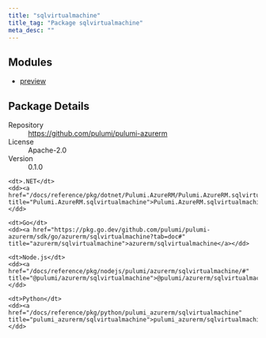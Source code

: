 ```yaml
---
title: "sqlvirtualmachine"
title_tag: "Package sqlvirtualmachine"
meta_desc: ""
---
```


<!-- WARNING: this file was generated by Pulumi Docs Generator. -->
<!-- Do not edit by hand unless you're certain you know what you are doing! -->



<h2 id="modules">Modules</h2>
<ul class="api">
    <li><a href="preview/" title="preview"><span class="symbol module"></span>preview</a></li>
</ul>

<h2 id="package-details">Package Details</h2>
<dl class="package-details">
	<dt>Repository</dt>
	<dd><a href="https://github.com/pulumi/pulumi-azurerm">https://github.com/pulumi/pulumi-azurerm</a></dd>
	<dt>License</dt>
	<dd>Apache-2.0</dd>
	<dt>Version</dt>
	<dd>0.1.0</dd>
</dl>



<dl class="tabular">

    <dt>.NET</dt>
    <dd><a href="/docs/reference/pkg/dotnet/Pulumi.AzureRM/Pulumi.AzureRM.sqlvirtualmachine.html" title="Pulumi.AzureRM.sqlvirtualmachine">Pulumi.AzureRM.sqlvirtualmachine</a></dd>

    <dt>Go</dt>
    <dd><a href="https://pkg.go.dev/github.com/pulumi/pulumi-azurerm/sdk/go/azurerm/sqlvirtualmachine?tab=doc#" title="azurerm/sqlvirtualmachine">azurerm/sqlvirtualmachine</a></dd>

    <dt>Node.js</dt>
    <dd><a href="/docs/reference/pkg/nodejs/pulumi/azurerm/sqlvirtualmachine/#" title="@pulumi/azurerm/sqlvirtualmachine">@pulumi/azurerm/sqlvirtualmachine</a></dd>

    <dt>Python</dt>
    <dd><a href="/docs/reference/pkg/python/pulumi_azurerm/sqlvirtualmachine" title="pulumi_azurerm/sqlvirtualmachine">pulumi_azurerm/sqlvirtualmachine</a></dd>

</dl>

